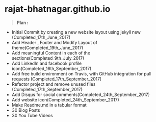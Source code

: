 # rajat-bhatnagar.github.io
> **Plan :**
 - Initial Commit by creating a new website layout using jekyll new (Completed_17th_June_2017)
 - Add Header , Footer and Modify Layout of theme(Completed_19th_June_2017)
 - Add meaningful Content in each of the sections(Completed_9th_July_2017)
 - Add LinkedIn and facebook profile icon(Completed_16th_September_2017)
 - Add free build environment on Travis, with GitHub integration for pull requests (Completed_17th_September_2017)
 - Refactor project and remove unused files (Completed_17th_September_2017)
 - Add Disqus for social comments(Completed_24th_September_2017)
 - Add website icon(Completed_24th_September_2017)
 - Make Readme.md in a tabular format
 - 30 Blog Posts
 - 30 You Tube Videos